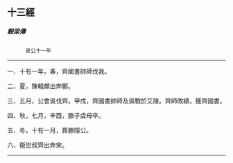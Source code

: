

## 十三經

##### 穀梁傳
　　　`哀公十一年`

* * *

一、十有一年，春，齊國書帥師伐我。

二、夏，陳轅頗出奔鄭。

三、五月，公會吳伐齊。甲戌，齊國書帥師及吳戰於艾陵。齊師敗績，獲齊國書。

四、秋，七月，辛酉，滕子虞母卒。

五、冬，十有一月，葬滕隱公。

六、衞世叔齊出奔宋。

* * *


